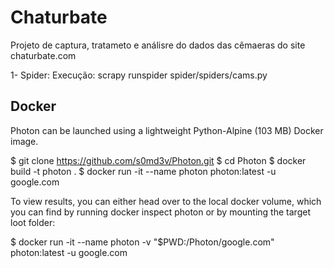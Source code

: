 
# Chaturbate

Projeto de captura, tratameto e análisre do dados das cêmaeras do site chaturbate.com

1- Spider:
    Execução: scrapy runspider spider/spiders/cams.py

## Docker

Photon can be launched using a lightweight Python-Alpine (103 MB) Docker image.

$ git clone https://github.com/s0md3v/Photon.git
$ cd Photon
$ docker build -t photon .
$ docker run -it --name photon photon:latest -u google.com

To view results, you can either head over to the local docker volume, which you can find by running docker inspect photon or by mounting the target loot folder:

$ docker run -it --name photon -v "$PWD:/Photon/google.com" photon:latest -u google.com